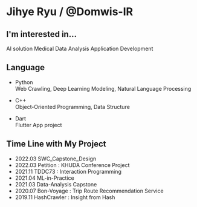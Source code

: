 # Jihye Ryu / @Domwis-IR

## I'm interested in... 
AI solution
Medical Data Analysis
Application Development

## Language 
- Python  
    Web Crawling, Deep Learning Modeling, Natural Language Processing
    
- C++  
    Object-Oriented Programming, Data Structure
    
- Dart  
    Flutter App project

## Time Line with My Project
- 2022.03 SWC_Capstone_Design  
- 2022.03 Petition : KHUDA Conference Project  
- 2021.11 TDDC73 : Interaction Programming  
- 2021.04 ML-in-Practice 
- 2021.03 Data-Analysis Capstone  
- 2020.07 Bon-Voyage : Trip Route Recommendation Service
- 2019.11 HashCrawler : Insight from Hash

<!--
## Likes
MARVEL, EDM, Alcohol🍻
-->

<!--
**Domwis-IR/Domwis-IR** is a ✨ _special_ ✨ repository because its `README.md` (this file) appears on your GitHub profile.

Here are some ideas to get you started:

- 🔭 I’m currently working on ...
- 🌱 I’m currently learning ...
- 👯 I’m looking to collaborate on ...
- 🤔 I’m looking for help with ...
- 💬 Ask me about ...
- 📫 How to reach me: ...
- 😄 Pronouns: ...
- ⚡ Fun fact: ...
-->
